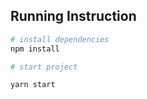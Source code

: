 ## Running Instruction

```bash
# install dependencies
npm install

# start project

yarn start
```

